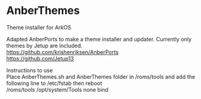 # AnberThemes
Theme installer for ArkOS

Adapted AnberPorts to make a theme installer and updater. Currently only themes by Jetup are included.  
https://github.com/krishenriksen/AnberPorts  
https://github.com/Jetup13  

Instructions to use  
Place AnberThemes.sh and AnberThemes folder in /roms/tools and add the following line to /etc/fstab then reboot  
/roms/tools /opt/system/Tools        none    bind
